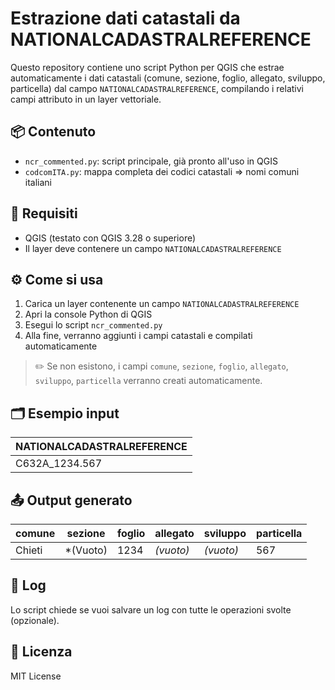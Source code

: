 # Estrazione dati catastali da NATIONALCADASTRALREFERENCE

Questo repository contiene uno script Python per QGIS che estrae automaticamente i dati catastali (comune, sezione, foglio, allegato, sviluppo, particella) dal campo `NATIONALCADASTRALREFERENCE`, compilando i relativi campi attributo in un layer vettoriale.

## 📦 Contenuto

- `ncr_commented.py`: script principale, già pronto all'uso in QGIS
- `codcomITA.py`: mappa completa dei codici catastali => nomi comuni italiani

## 🧩 Requisiti

- QGIS (testato con QGIS 3.28 o superiore)
- Il layer deve contenere un campo `NATIONALCADASTRALREFERENCE`

## ⚙️ Come si usa

1. Carica un layer contenente un campo `NATIONALCADASTRALREFERENCE`
2. Apri la console Python di QGIS
3. Esegui lo script `ncr_commented.py`
4. Alla fine, verranno aggiunti i campi catastali e compilati automaticamente

> ✏️ Se non esistono, i campi `comune`, `sezione`, `foglio`, `allegato`, `sviluppo`, `particella` verranno creati automaticamente.

## 🗂 Esempio input

| NATIONALCADASTRALREFERENCE       |
|----------------------------------|
| C632A_1234.567                  |

## 📤 Output generato

| comune | sezione | foglio | allegato | sviluppo | particella |
|--------|---------|--------|----------|----------|------------|
| Chieti |*(Vuoto) | 1234   |*(vuoto)* |*(vuoto)* | 567        |

## 📝 Log

Lo script chiede se vuoi salvare un log con tutte le operazioni svolte (opzionale).

## 📄 Licenza

MIT License
